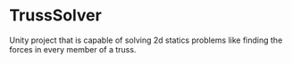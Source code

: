 # TrussSolver
Unity project that is capable of solving 2d statics problems like finding the forces in every member of a truss.
